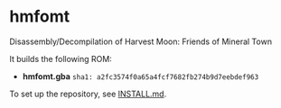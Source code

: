 # hmfomt
Disassembly/Decompilation of Harvest Moon: Friends of Mineral Town

It builds the following ROM:

* **hmfomt.gba** `sha1: a2fc3574f0a65a4fcf7682fb274b9d7eebdef963`

To set up the repository, see [INSTALL.md](INSTALL.md).
